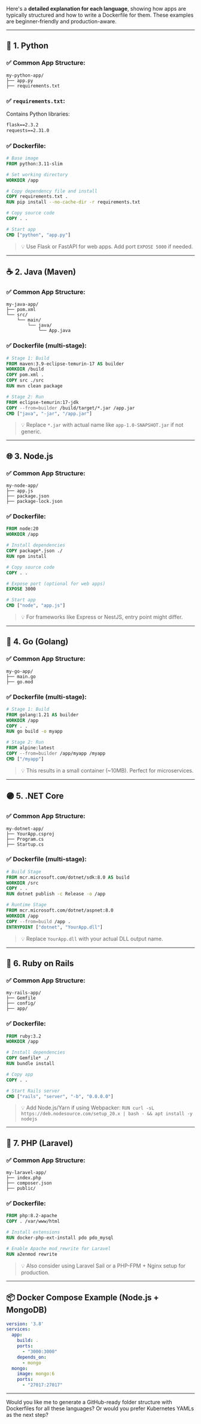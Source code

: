 Here's a **detailed explanation for each language**, showing how apps are typically structured and how to write a Dockerfile for them. These examples are beginner-friendly and production-aware.

---

## 🐍 1. Python

### ✅ Common App Structure:

```
my-python-app/
├── app.py
├── requirements.txt
```

### ✅ `requirements.txt`:

Contains Python libraries:

```txt
flask==2.3.2
requests==2.31.0
```

### ✅ Dockerfile:

```dockerfile
# Base image
FROM python:3.11-slim

# Set working directory
WORKDIR /app

# Copy dependency file and install
COPY requirements.txt .
RUN pip install --no-cache-dir -r requirements.txt

# Copy source code
COPY . .

# Start app
CMD ["python", "app.py"]
```

> 💡 Use Flask or FastAPI for web apps. Add port `EXPOSE 5000` if needed.

---

## ☕ 2. Java (Maven)

### ✅ Common App Structure:

```
my-java-app/
├── pom.xml
└── src/
    └── main/
        └── java/
            └── App.java
```

### ✅ Dockerfile (multi-stage):

```dockerfile
# Stage 1: Build
FROM maven:3.9-eclipse-temurin-17 AS builder
WORKDIR /build
COPY pom.xml .
COPY src ./src
RUN mvn clean package

# Stage 2: Run
FROM eclipse-temurin:17-jdk
COPY --from=builder /build/target/*.jar /app.jar
CMD ["java", "-jar", "/app.jar"]
```

> 💡 Replace `*.jar` with actual name like `app-1.0-SNAPSHOT.jar` if not generic.

---

## 🌐 3. Node.js

### ✅ Common App Structure:

```
my-node-app/
├── app.js
├── package.json
├── package-lock.json
```

### ✅ Dockerfile:

```dockerfile
FROM node:20
WORKDIR /app

# Install dependencies
COPY package*.json ./
RUN npm install

# Copy source code
COPY . .

# Expose port (optional for web apps)
EXPOSE 3000

# Start app
CMD ["node", "app.js"]
```

> 💡 For frameworks like Express or NestJS, entry point might differ.

---

## 🦫 4. Go (Golang)

### ✅ Common App Structure:

```
my-go-app/
├── main.go
├── go.mod
```

### ✅ Dockerfile (multi-stage):

```dockerfile
# Stage 1: Build
FROM golang:1.21 AS builder
WORKDIR /app
COPY . .
RUN go build -o myapp

# Stage 2: Run
FROM alpine:latest
COPY --from=builder /app/myapp /myapp
CMD ["/myapp"]
```

> 💡 This results in a small container (\~10MB). Perfect for microservices.

---

## 🟣 5. .NET Core

### ✅ Common App Structure:

```
my-dotnet-app/
├── YourApp.csproj
├── Program.cs
├── Startup.cs
```

### ✅ Dockerfile (multi-stage):

```dockerfile
# Build Stage
FROM mcr.microsoft.com/dotnet/sdk:8.0 AS build
WORKDIR /src
COPY . .
RUN dotnet publish -c Release -o /app

# Runtime Stage
FROM mcr.microsoft.com/dotnet/aspnet:8.0
WORKDIR /app
COPY --from=build /app .
ENTRYPOINT ["dotnet", "YourApp.dll"]
```

> 💡 Replace `YourApp.dll` with your actual DLL output name.

---

## 💎 6. Ruby on Rails

### ✅ Common App Structure:

```
my-rails-app/
├── Gemfile
├── config/
├── app/
```

### ✅ Dockerfile:

```dockerfile
FROM ruby:3.2
WORKDIR /app

# Install dependencies
COPY Gemfile* ./
RUN bundle install

# Copy app
COPY . .

# Start Rails server
CMD ["rails", "server", "-b", "0.0.0.0"]
```

> 💡 Add Node.js/Yarn if using Webpacker: `RUN curl -sL https://deb.nodesource.com/setup_20.x | bash - && apt install -y nodejs`

---

## 🐘 7. PHP (Laravel)

### ✅ Common App Structure:

```
my-laravel-app/
├── index.php
├── composer.json
├── public/
```

### ✅ Dockerfile:

```dockerfile
FROM php:8.2-apache
COPY . /var/www/html

# Install extensions
RUN docker-php-ext-install pdo pdo_mysql

# Enable Apache mod_rewrite for Laravel
RUN a2enmod rewrite
```

> 💡 Also consider using Laravel Sail or a PHP-FPM + Nginx setup for production.

---

## 📦 Docker Compose Example (Node.js + MongoDB)

```yaml
version: '3.8'
services:
  app:
    build: .
    ports:
      - "3000:3000"
    depends_on:
      - mongo
  mongo:
    image: mongo:6
    ports:
      - "27017:27017"
```

---

Would you like me to generate a GitHub-ready folder structure with Dockerfiles for all these languages? Or would you prefer Kubernetes YAMLs as the next step?
